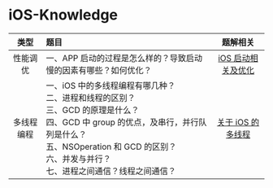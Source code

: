 # iOS-Knowledge
| 类型 | 题目 |  题解相关 | 
|:-------:|:-------|:-------:|
| 性能调优 |一、APP 启动的过程是怎么样的？导致启动慢的因素有哪些？如何优化？ |[iOS 启动相关及优化](https://github.com/loveway/iOS-Knowledge/blob/master/knowledge/app-startup-time.md) |
| 多线程编程 |一、iOS 中的多线程编程有哪几种？<br>二、进程和线程的区别？<br>三、GCD 的原理是什么？<br>四、GCD 中 group 的优点，及串行，并行队列是什么？<br>五、NSOperation 和 GCD 的区别？<br>六、并发与并行？<br>七、进程之间通信？线程之间通信？ |[关于 iOS 的多线程](https://github.com/loveway/iOS-Knowledge/blob/master/knowledge/iOS-multi-threading.md) |


    
